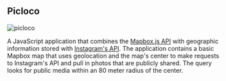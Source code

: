 ## Picloco

![picloco](https://cloud.githubusercontent.com/assets/134753/7792297/f7473156-0264-11e5-98f1-a92f3af80c4d.png)

A JavaScript application that combines the [Mapbox.js API](https://www.mapbox.com/mapbox.js/) with geographic 
information stored with [Instagram's API](https://instagram.com/developer/). The application contains a basic Mapbox map that uses 
geolocation and the map's center to make requests to Instagram's API and pull in photos that 
are publicly shared. The query looks for public media within an 80 meter radius of the center.
